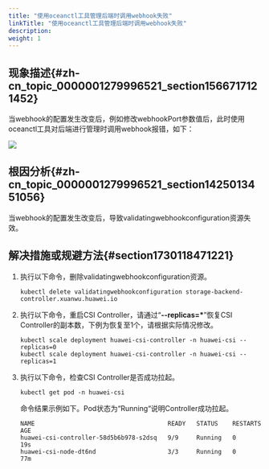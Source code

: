 ```yaml
---
title: "使用oceanctl工具管理后端时调用webhook失败"
linkTitle: "使用oceanctl工具管理后端时调用webhook失败"
description: 
weight: 1
---
```


## 现象描述{#zh-cn_topic_0000001279996521_section1566717121452}

当webhook的配置发生改变后，例如修改webhookPort参数值后，此时使用oceanctl工具对后端进行管理时调用webhook报错，如下：

![](/css-docs/figures/en-us_image_0000001524132062.png)

## 根因分析{#zh-cn_topic_0000001279996521_section1425013451056}

当webhook的配置发生改变后，导致validatingwebhookconfiguration资源失效。

## 解决措施或规避方法{#section1730118471221}

1.  执行以下命令，删除validatingwebhookconfiguration资源。

    ```
    kubectl delete validatingwebhookconfiguration storage-backend-controller.xuanwu.huawei.io
    ```

2.  执行以下命令，重启CSI Controller，请通过“**--replicas=\***”恢复CSI Controller的副本数，下例为恢复至1个，请根据实际情况修改。

    ```
    kubectl scale deployment huawei-csi-controller -n huawei-csi --replicas=0 
    kubectl scale deployment huawei-csi-controller -n huawei-csi --replicas=1
    ```

3.  执行以下命令，检查CSI Controller是否成功拉起。

    ```
    kubectl get pod -n huawei-csi
    ```

    命令结果示例如下。Pod状态为“Running“说明Controller成功拉起。

    ```
    NAME                                     READY   STATUS    RESTARTS   AGE
    huawei-csi-controller-58d5b6b978-s2dsq   9/9     Running   0          19s
    huawei-csi-node-dt6nd                    3/3     Running   0          77m
    ```

